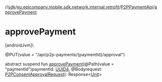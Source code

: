 //[sdk](../../../index.md)/[eu.epicompany.mobile.sdk.network.internal.retrofit](../index.md)/[P2PPaymentApi](index.md)/[approvePayment](approve-payment.md)

# approvePayment

[androidJvm]\

@PUT(value = &quot;/api/p2p-payments/{paymentId}/approval&quot;)

abstract suspend fun [approvePayment](approve-payment.md)(@Path(value = &quot;paymentId&quot;)paymentId: [UUID4](../../eu.epicompany.mobile.android.datatypes/index.md#229649042%2FClasslikes%2F462465411), @Bodyrequest: [P2PConsentApprovalRequest](../../eu.epicompany.mobile.sdk.network.model.p2ppayment/-p2-p-consent-approval-request/index.md)): Response&lt;[Unit](https://kotlinlang.org/api/latest/jvm/stdlib/kotlin/-unit/index.html)&gt;
